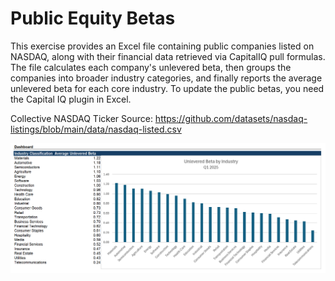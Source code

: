 # Public Equity Betas

This exercise provides an Excel file containing public companies listed on NASDAQ, along with their financial data retrieved via CapitalIQ pull formulas.
The file calculates each company's unlevered beta, then groups the companies into broader industry categories, and finally reports the average unlevered beta for each core industry. To update the public betas, you need the Capital IQ plugin in Excel.

Collective NASDAQ Ticker Source:
https://github.com/datasets/nasdaq-listings/blob/main/data/nasdaq-listed.csv

![image alt](https://github.com/aarern/public-equity-betas/blob/fa4f98a6a570adccd4f18fcccc33c415789d221a/images/bet1.png)
